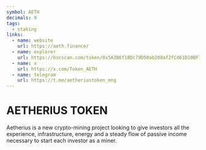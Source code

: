 ```yaml
---
symbol: AETH
decimals: 9
tags:
  - staking
links:
  - name: website
    url: https://aeth.finance/
  - name: explorer
    url: https://bscscan.com/token/0x5A3B6f18Dc79D50ab208af2fCd61D10BF7e4896F
  - name: x
    url: https://x.com/Token_AETH
  - name: telegram
    url: https://t.me/aetheriustoken_eng
---
```


# AETHERIUS TOKEN

Aetherius is a new crypto-mining project looking to give investors all the experience, infrastructure, energy and a steady flow of passive income necessary to start each investor as a miner.
